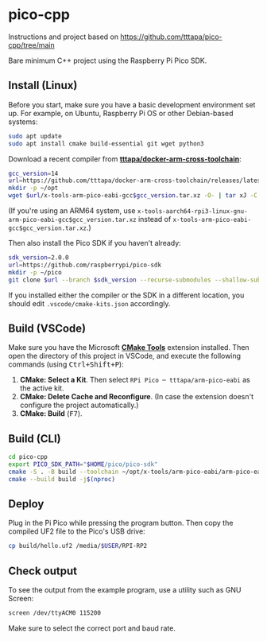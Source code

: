 # pico-cpp
Instructions and project based on https://github.com/tttapa/pico-cpp/tree/main

Bare minimum C++ project using the Raspberry Pi Pico SDK.

## Install (Linux)

Before you start, make sure you have a basic development environment set up. For
example, on Ubuntu, Raspberry Pi OS or other Debian-based systems:
```sh
sudo apt update
sudo apt install cmake build-essential git wget python3
```

Download a recent compiler from [**tttapa/docker-arm-cross-toolchain**](https://github.com/tttapa/docker-arm-cross-toolchain):
```sh
gcc_version=14
url=https://github.com/tttapa/docker-arm-cross-toolchain/releases/latest/download
mkdir -p ~/opt
wget $url/x-tools-arm-pico-eabi-gcc$gcc_version.tar.xz -O- | tar xJ -C ~/opt
```
(If you're using an ARM64 system, use `x-tools-aarch64-rpi3-linux-gnu-arm-pico-eabi-gcc$gcc_version.tar.xz`
instead of `x-tools-arm-pico-eabi-gcc$gcc_version.tar.xz`.)

Then also install the Pico SDK if you haven't already:
```sh
sdk_version=2.0.0
url=https://github.com/raspberrypi/pico-sdk
mkdir -p ~/pico
git clone $url --branch $sdk_version --recurse-submodules --shallow-submodules ~/pico/pico-sdk
```

If you installed either the compiler or the SDK in a different location, you
should edit `.vscode/cmake-kits.json` accordingly.

## Build (VSCode)

Make sure you have the Microsoft [**CMake Tools**](https://marketplace.visualstudio.com/items?itemName=ms-vscode.cmake-tools) extension installed.
Then open the directory of this project in VSCode, and execute the following commands (using <kbd>Ctrl+Shift+P</kbd>):

 1. **CMake: Select a Kit**. Then select `RPi Pico ─ tttapa/arm-pico-eabi` as the active kit.
 2. **CMake: Delete Cache and Reconfigure**. (In case the extension doesn't configure the project automatically.)
 3. **CMake: Build** (<kbd>F7</kbd>).

## Build (CLI)

```sh
cd pico-cpp
export PICO_SDK_PATH="$HOME/pico/pico-sdk"
cmake -S . -B build --toolchain ~/opt/x-tools/arm-pico-eabi/arm-pico-eabi.toolchain.cmake
cmake --build build -j$(nproc)
```

## Deploy

Plug in the Pi Pico while pressing the program button. Then copy the compiled UF2 file to the Pico's USB drive:
```sh
cp build/hello.uf2 /media/$USER/RPI-RP2
```

## Check output

To see the output from the example program, use a utility such as GNU Screen:
```sh
screen /dev/ttyACM0 115200
```
Make sure to select the correct port and baud rate.
